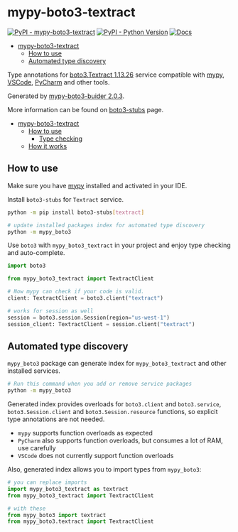 # mypy-boto3-textract

[![PyPI - mypy-boto3-textract](https://img.shields.io/pypi/v/mypy-boto3-textract.svg?color=blue)](https://pypi.org/project/mypy-boto3-textract)
[![PyPI - Python Version](https://img.shields.io/pypi/pyversions/mypy-boto3-textract.svg?color=blue)](https://pypi.org/project/mypy-boto3-textract)
[![Docs](https://img.shields.io/readthedocs/mypy-boto3-builder.svg?color=blue)](https://mypy-boto3-builder.readthedocs.io/)

- [mypy-boto3-textract](#mypy-boto3-textract)
  - [How to use](#how-to-use)
  - [Automated type discovery](#automated-type-discovery)


Type annotations for
[boto3.Textract 1.13.26](https://boto3.amazonaws.com/v1/documentation/api/1.13.26/reference/services/textract.html#Textract) service
compatible with [mypy](https://github.com/python/mypy), [VSCode](https://code.visualstudio.com/),
[PyCharm](https://www.jetbrains.com/pycharm/) and other tools.

Generated by [mypy-boto3-buider 2.0.3](https://github.com/vemel/mypy_boto3_builder).

More information can be found on [boto3-stubs](https://pypi.org/project/boto3-stubs/) page.

- [mypy-boto3-textract](#mypy-boto3-textract)
  - [How to use](#how-to-use)
    - [Type checking](#type-checking)
  - [How it works](#how-it-works)

## How to use

Make sure you have [mypy](https://github.com/python/mypy) installed and activated in your IDE.

Install `boto3-stubs` for `Textract` service.

```bash
python -m pip install boto3-stubs[textract]

# update installed packages index for automated type discovery
python -m mypy_boto3
```

Use `boto3` with `mypy_boto3_textract` in your project and enjoy type checking and auto-complete.

```python
import boto3

from mypy_boto3_textract import TextractClient

# Now mypy can check if your code is valid.
client: TextractClient = boto3.client("textract")

# works for session as well
session = boto3.session.Session(region="us-west-1")
session_client: TextractClient = session.client("textract")

```

## Automated type discovery

`mypy_boto3` package can generate index for `mypy_boto3_textract` and other installed services.

```bash
# Run this command when you add or remove service packages
python -m mypy_boto3
```

Generated index provides overloads for `boto3.client` and `boto3.service`,
`boto3.Session.client` and `boto3.Session.resource` functions,
so explicit type annotations are not needed.

- `mypy` supports function overloads as expected
- `PyCharm` also supports function overloads, but consumes a lot of RAM, use carefully
- `VSCode` does not currently support function overloads

Also, generated index allows you to import types from `mypy_boto3`:

```python
# you can replace imports
import mypy_boto3_textract as textract
from mypy_boto3_textract import TextractClient

# with these
from mypy_boto3 import textract
from mypy_boto3.textract import TextractClient
```